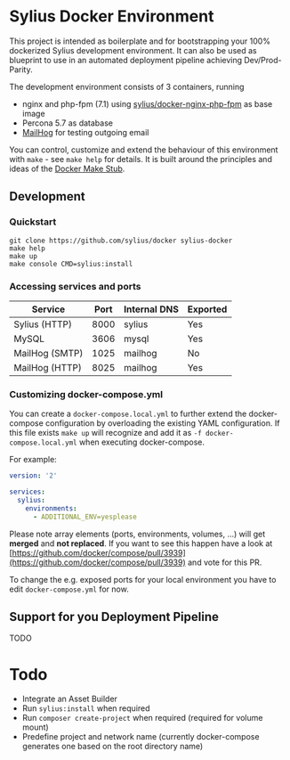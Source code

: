 # Sylius Docker Environment

This project is intended as boilerplate and for bootstrapping your 100% dockerized Sylius development environment. It can also be used as blueprint to use in an automated deployment pipeline achieving Dev/Prod-Parity.

The development environment consists of 3 containers, running

  * nginx and php-fpm (7.1) using [sylius/docker-nginx-php-fpm](https://hub.docker.com/r/sylius/nginx-php-fpm/) as base image
  * Percona 5.7 as database
  * [MailHog](https://github.com/mailhog/MailHog) for testing outgoing email

You can control, customize and extend the behaviour of this environment with ``make`` - see ``make help`` for details. It is built around the principles and ideas of the [Docker Make Stub](https://github.com/25th-floor/docker-make-stub).

## Development

### Quickstart

```
git clone https://github.com/sylius/docker sylius-docker
make help
make up
make console CMD=sylius:install
```

### Accessing services and ports

| Service        | Port  | Internal DNS | Exported |
|----------------|-------|--------------|----------|
| Sylius (HTTP)  | 8000  | sylius       | Yes      |
| MySQL          | 3606  | mysql        | Yes      |
| MailHog (SMTP) | 1025  | mailhog      | No       |
| MailHog (HTTP) | 8025  | mailhog      | Yes      |

### Customizing docker-compose.yml

You can create a ``docker-compose.local.yml`` to further extend the docker-compose configuration by overloading the existing YAML configuration. If this file exists ``make up`` will recognize and add it as ``-f docker-compose.local.yml`` when executing docker-compose.

For example:

```yaml
version: '2'

services:
  sylius:
    environments:
      - ADDITIONAL_ENV=yesplease
```

Please note array elements (ports, environments, volumes, ...) will get **merged** and **not replaced**. If you want to see this happen have a look at [https://github.com/docker/compose/pull/3939](https://github.com/docker/compose/pull/3939) and vote for this PR.

To change the e.g. exposed ports for your local environment you have to edit ``docker-compose.yml`` for now.

## Support for you Deployment Pipeline

TODO

# Todo

  * Integrate an Asset Builder
  * Run ``sylius:install`` when required
  * Run ``composer create-project`` when required (required for volume mount)
  * Predefine project and network name (currently docker-compose generates one based on the root directory name)